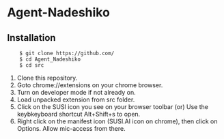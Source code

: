 # Agent-Nadeshiko


Installation
-------------------------
		$ git clone https://github.com/
		$ cd Agent_Nadeshiko
		$ cd src
1.	Clone this repository.
2.	Goto chrome://extensions on your chrome browser.
3.	Turn on developer mode if not already on.
4.	Load unpacked extension from src folder.
5.	Click on the SUSI icon you see on your browser toolbar (or) Use the keybkeyboard shortcut Alt+Shift+s to open.
6.	Right click on the manifest icon (SUSI.AI icon on chrome), then click on Options. Allow mic-access from there.

